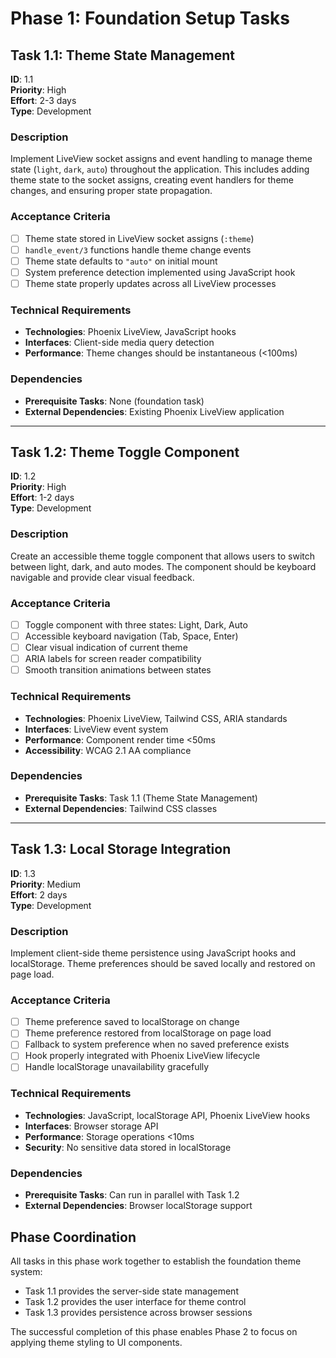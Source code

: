 # Phase 1: Foundation Setup Tasks

## Task 1.1: Theme State Management
**ID**: 1.1  
**Priority**: High  
**Effort**: 2-3 days  
**Type**: Development  

### Description
Implement LiveView socket assigns and event handling to manage theme state (`light`, `dark`, `auto`) throughout the application. This includes adding theme state to the socket assigns, creating event handlers for theme changes, and ensuring proper state propagation.

### Acceptance Criteria
- [ ] Theme state stored in LiveView socket assigns (`:theme`)
- [ ] `handle_event/3` functions handle theme change events
- [ ] Theme state defaults to `"auto"` on initial mount
- [ ] System preference detection implemented using JavaScript hook
- [ ] Theme state properly updates across all LiveView processes

### Technical Requirements
- **Technologies**: Phoenix LiveView, JavaScript hooks
- **Interfaces**: Client-side media query detection
- **Performance**: Theme changes should be instantaneous (<100ms)

### Dependencies
- **Prerequisite Tasks**: None (foundation task)
- **External Dependencies**: Existing Phoenix LiveView application

---

## Task 1.2: Theme Toggle Component
**ID**: 1.2  
**Priority**: High  
**Effort**: 1-2 days  
**Type**: Development  

### Description
Create an accessible theme toggle component that allows users to switch between light, dark, and auto modes. The component should be keyboard navigable and provide clear visual feedback.

### Acceptance Criteria
- [ ] Toggle component with three states: Light, Dark, Auto
- [ ] Accessible keyboard navigation (Tab, Space, Enter)
- [ ] Clear visual indication of current theme
- [ ] ARIA labels for screen reader compatibility
- [ ] Smooth transition animations between states

### Technical Requirements
- **Technologies**: Phoenix LiveView, Tailwind CSS, ARIA standards
- **Interfaces**: LiveView event system
- **Performance**: Component render time <50ms
- **Accessibility**: WCAG 2.1 AA compliance

### Dependencies
- **Prerequisite Tasks**: Task 1.1 (Theme State Management)
- **External Dependencies**: Tailwind CSS classes

---

## Task 1.3: Local Storage Integration
**ID**: 1.3  
**Priority**: Medium  
**Effort**: 2 days  
**Type**: Development  

### Description
Implement client-side theme persistence using JavaScript hooks and localStorage. Theme preferences should be saved locally and restored on page load.

### Acceptance Criteria
- [ ] Theme preference saved to localStorage on change
- [ ] Theme preference restored from localStorage on page load
- [ ] Fallback to system preference when no saved preference exists
- [ ] Hook properly integrated with Phoenix LiveView lifecycle
- [ ] Handle localStorage unavailability gracefully

### Technical Requirements
- **Technologies**: JavaScript, localStorage API, Phoenix LiveView hooks
- **Interfaces**: Browser storage API
- **Performance**: Storage operations <10ms
- **Security**: No sensitive data stored in localStorage

### Dependencies
- **Prerequisite Tasks**: Can run in parallel with Task 1.2
- **External Dependencies**: Browser localStorage support

## Phase Coordination
All tasks in this phase work together to establish the foundation theme system:
- Task 1.1 provides the server-side state management
- Task 1.2 provides the user interface for theme control  
- Task 1.3 provides persistence across browser sessions

The successful completion of this phase enables Phase 2 to focus on applying theme styling to UI components.